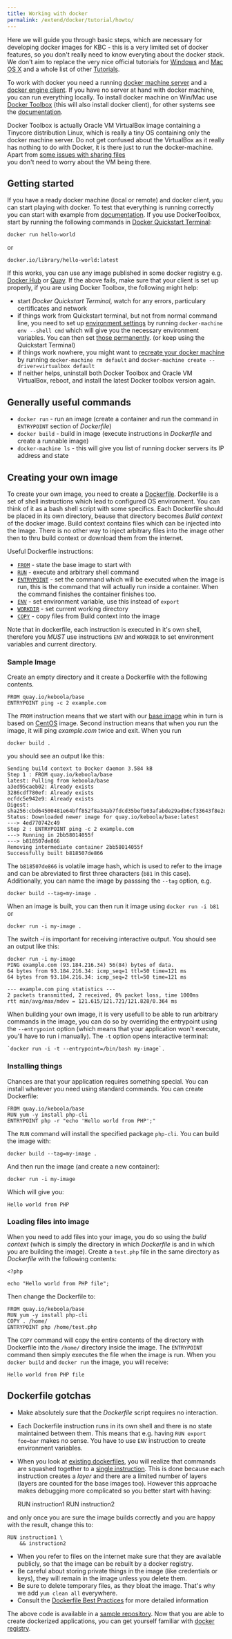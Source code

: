 ```yaml
---
title: Working with docker
permalink: /extend/docker/tutorial/howto/
---
```


Here we will guide you through basic steps, which are necessary for developing docker images for 
KBC - this is a very limited set of docker features, so you don't really need to know everyting 
about the docker stack.
We don't aim to replace the very nice official tutorials for
[Windows](https://docs.docker.com/windows/step_one/) and [Mac OS X](https://docs.docker.com/mac/) and 
a whole list of other [Tutorials](https://docs.docker.com/mac/).

To work with docker you need a running [docker machine server](https://docs.docker.com/machine/)
and a [docker engine client](https://docs.docker.com/engine/quickstart/). If you have no server at hand 
with docker machine, you can run everything locally. To install docker machine on Win/Mac 
use [Docker Toolbox](https://www.docker.com/products/docker-toolbox) (this will also install docker client), for 
other systems see the [documentation](https://docs.docker.com/machine/install-machine/). 

Docker Toolbox is actually Oracle VM VirtualBox image containing a Tinycore distribution Linux, 
which is really a tiny OS containing only the docker machine server. Do not get confused about 
the VirtualBox as it really has nothing to do with Docker, it is there just to run the 
docker-machine. Apart from [some issues with sharing files](/extend/docker/sharing-files/)  
you don't need to worry about the VM being there.

## Getting started
If you have a ready docker machine (local or remote) and docker client, you can start playing with docker. 
To test that everything is running correctly you can start with example 
from [documentation](https://docs.docker.com/engine/userguide/containers/dockerizing/).
If you use DockerToolbox, start by running the following commands in 
[Docker Quickstart Terminal](https://docs.docker.com/engine/installation/windows/#using-the-docker-quickstart-terminal):

    docker run hello-world

or

    docker.io/library/hello-world:latest

If this works, you can use any image published in some docker 
registry e.g. [Docker Hub](https://hub.docker.com/) or [Quay](https://quay.io/).
If the above fails, make sure that your client is set up properly, if you are using Docker Toolbox, the following might help:
- start *Docker Quickstart Terminal*, watch for any errors, particulary certificates and network
- if things work from Quickstart terminal, but not from normal command line, you need to set up 
[environment settings](https://docs.docker.com/engine/installation/windows/#using-docker-from-windows-command-prompt-cmd-exe) 
by running `docker-machine env --shell cmd` which will give you the necessary environment variables. You can then set
[those permanently](http://www.computerhope.com/issues/ch000549.htm). (or keep using the Quickstart Terminal)
- if things work nowhere, you might want to 
[recreate your docker machine](https://docs.docker.com/machine/get-started/) by running
`docker-machine rm default` and `docker-machine create --driver=virtualbox default` 
- If neither helps, uninstall both Docker Toolbox and Oracle VM VirtualBox, reboot, and install 
the latest Docker toolbox version again.


## Generally useful commands
- `docker run` - run an image (create a container and run the command in `ENTRYPOINT` section of *Dockerfile*)
- `docker build` - build in image (execute instructions in *Dockerfile* and create a runnable image)
- `docker-machine ls` - this will give you list of running docker servers its IP address and state


## Creating your own image
To create your own image, you need to create a [Dockerfile](https://docs.docker.com/engine/reference/builder/). 
Dockerfile is a set of shell instructions which lead to configured OS environment. You can think of it as a 
bash shell script with some specifics. Each Dockerfile should be placed in its own directory, beause that directory 
becomes *Build context* of the docker image. Build context contains files which can be injected into the 
Image. There is no other way to inject arbitrary files into the image other then to thru build 
context or download them from the internet.

Useful Dockerfile instructions:
- [`FROM`](https://docs.docker.com/engine/reference/builder/#from) - state the base image to start with
- [`RUN`](https://docs.docker.com/engine/reference/builder/#run) - execute and arbitrary shell command
- [`ENTRYPOINT`](https://docs.docker.com/engine/reference/builder/#entrypoint) - set the command which 
will be executed when the image is run, this is the command that will actually run inside a container.
 When the command finishes the container finishes too.
- [`ENV`](https://docs.docker.com/engine/reference/builder/#env) - set environment variable, use this instead of `export`
- [`WORKDIR`](https://docs.docker.com/engine/reference/builder/#workdir) - set current working directory
- [`COPY`](https://docs.docker.com/engine/reference/builder/#copy) - copy files from Build context into the image

Note that in dockerfile, each instruction is executed in it's own shell, therefore you *MUST* use instructions
`ENV` and `WORKDIR` to set environment variables and current directory.

### Sample Image
Create an empty directory and it create a Dockerfile with the following contents.

    FROM quay.io/keboola/base
    ENTRYPOINT ping -c 2 example.com

The `FROM` instruction means that we start with our [base image](https://quay.io/repository/keboola/base)
whin in turn is based on [CentOS](https://hub.docker.com/_/centos/) image. 
Second instruction means that when you run the image, it will ping _example.com_ twice and exit. 
When you run
 
    docker build .
    
you should see an output like this:

    Sending build context to Docker daemon 3.584 kB
    Step 1 : FROM quay.io/keboola/base
    latest: Pulling from keboola/base
    a3ed95caeb02: Already exists
    3286cdf780ef: Already exists
    ecfdc5e942e9: Already exists
    Digest: sha256:cbd64500481e64bff852f8a34ab7fdcd35befb03afabde29adb6cf33643f8e2d
    Status: Downloaded newer image for quay.io/keboola/base:latest
    ---> 4ed770742c49
    Step 2 : ENTRYPOINT ping -c 2 example.com
    ---> Running in 2bb58014055f
    ---> b818507de866
    Removing intermediate container 2bb58014055f
    Successfully built b818507de866

The `b818507de866` is volatile image hash, which is used to refer to the image and can be abreviated to first three 
characters (`b81` in this case).
Additionally, you can name the image by passsing the `--tag` option, e.g. 

    docker build --tag=my-image .

When an image is built, you can then run it image using `docker run -i b81` or 

    docker run -i my-image . 
     
The switch _-i_ is important for receiving interactive output. You should see an output like this:

    docker run -i my-image
    PING example.com (93.184.216.34) 56(84) bytes of data.
    64 bytes from 93.184.216.34: icmp_seq=1 ttl=50 time=121 ms
    64 bytes from 93.184.216.34: icmp_seq=2 ttl=50 time=121 ms

    --- example.com ping statistics ---
    2 packets transmitted, 2 received, 0% packet loss, time 1000ms
    rtt min/avg/max/mdev = 121.615/121.721/121.828/0.364 ms

When building your own image, it is very usefull to be able
to run arbitrary commands in the image, you can do so by overriding the entrypoint using the `--entrypoint` 
option (which means that your application won't execute, you'll have to run i manually). The `-t`
 option opens interactive terminal: 

    `docker run -i -t --entrypoint=/bin/bash my-image`.


### Installing things
Chances are that your application requires something special. You can install whatever you need
using standard commands. You can create Dockerfile:

    FROM quay.io/keboola/base
    RUN yum -y install php-cli
    ENTRYPOINT php -r "echo 'Hello world from PHP';"

The `RUN` command will install the specified package `php-cli`. You can build the image with:

    docker build --tag=my-image . 
    
And then run the image (and create a new container):

    docker run -i my-image

Which will give you:
    
    Hello world from PHP


### Loading files into image 
When you need to add files into your image, you do so using the *build context* (which is simply
the directory in which *Dockerfile* is and in which you are building the image). Create a `test.php`
file in the same directory as *Dockerfile* with the following contents: 

    <?php

    echo "Hello world from PHP file";

Then change the Dockerfile to:

    FROM quay.io/keboola/base
    RUN yum -y install php-cli
    COPY . /home/
    ENTRYPOINT php /home/test.php

The `COPY` command will copy the entire contents of the directory with Dockerfile into the `/home/`
directory inside the image. The `ENTRYPOINT` command then simply executes the file when the image 
is run. When you `docker build` and `docker run` the image, you will receive:

    Hello world from PHP file


## Dockerfile gotchas
- Make absolutely sure that the *Dockerfile* script requires no interaction.
- Each Dockerfile instruction runs in its own shell and there is no state maintained between them. 
This means that e.g. having `RUN export foo=bar` makes no sense. You have to use `ENV` instruction
to create environment variables.
- When you look at [existing dockerfiles](https://github.com/keboola/docker-base-php70/blob/master/Dockerfile), 
you will realize that commands are squashed together 
to a [single instruction](https://github.com/keboola/docker-base-php70/blob/master/Dockerfile#L9). This is 
done because each instruction creates a *layer* and there are a limited number of layers (layers are counted for the base 
images too). However this approache makes debugging more complicated so you better start with having:

    RUN instruction1
    RUN instruction2

and only once you are sure the image builds correctly and you are happy with the result, change this to:

    RUN instruction1 \
        && instruction2

- When you refer to files on the internet make sure that they are available publicly, so that the image can be 
rebuilt by a docker registry.
- Be careful about storing private things in the image (like credentials or keys), they will remain in 
the image unless you delete them.
- Be sure to delete temporary files, as they bloat the image. That's why we add `yum clean all` everywhere.
- Consult 
the [Dockerfile Best Practices](https://docs.docker.com/engine/userguide/eng-image/dockerfile_best-practices/) 
for more detailed information 

The above code is available in a [sample repository](https://github.com/keboola/docs-docker-example-image).
Now that you are able to create dockerized applications, you can get yourself familiar with
[docker registry](/extend/docker/tutorial/automated-build). 
